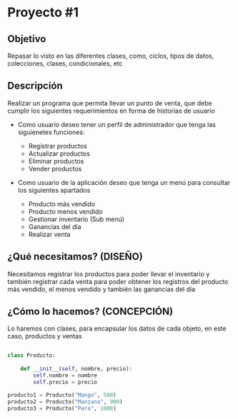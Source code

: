 # Proyecto #1

## Objetivo
Repasar lo visto en las diferentes clases, como, ciclos, tipos de datos, colecciones, clases, condicionales, etc

## Descripción
Realizar un programa que permita llevar un punto de venta, que debe cumplir los siguientes requerimientos en forma de historias de usuario

* Como usuario deseo tener un perfil de administrador que tenga las siguienetes funciones:
    - Registrar productos
    - Actualizar productos
    - Eliminar productos
    - Vender productos

* Como usuario de la aplicación deseo que tenga un menú para consultar los siguientes apartados
    - Producto más vendido
    - Producto menos vendido
    - Gestionar inventario (Sub menú)
    - Ganancias del día
    - Realizar venta


## ¿Qué necesitamos? (DISEÑO)

Necesitamos registrar los productos para poder llevar el inventario y también registrar cada venta para poder obtener los registros del producto más vendido, el menos vendido y también las ganancias del día

## ¿Cómo lo hacemos? (CONCEPCIÓN)

Lo haremos con clases, para encapsular los datos de cada objeto, en este caso, productos y ventas


```python

class Producto:
    
    def __init__(self, nombre, precio):
        self.nombre = nombre
        self.precio = precio

producto1 = Producto("Mango", 500)
producto2 = Producto("Manzana", 900)
producto3 = Producto("Pera", 1000)

```

